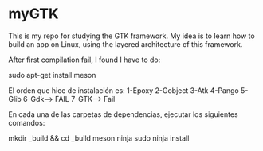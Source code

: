 # myGTK
This is my repo for studying the GTK framework. My idea is to learn how to build an app on Linux, using the layered architecture of this framework.

After first compilation fail, I found I have to do:

sudo apt-get install meson

El orden que hice de instalación es:
1-Epoxy
2-Gobject
3-Atk
4-Pango
5-Glib
6-Gdk--> FAIL
7-GTK--> Fail

En cada una de las carpetas de dependencias, ejecutar los siguientes comandos:

mkdir _build && cd _build
meson 
ninja 
sudo ninja install

